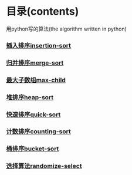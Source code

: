 # 目录(contents)
用python写的算法(the algorithm written in python)
### [插入排序insertion-sort](https://github.com/xiangz201/Learning-Notes/blob/master/python/sort%20algorithm/insertion_sort.py)
### [归并排序merge-sort](https://github.com/xiangz201/Learning-Notes/blob/master/python/sort%20algorithm/merge_sort.py)
### [最大子数组max-child](https://github.com/xiangz201/Learning-Notes/blob/master/python/sort%20algorithm/max_child.py)
### [堆排序heap-sort](https://github.com/xiangz201/Learning-Notes/blob/master/python/sort%20algorithm/heapsort.py)
### [快速排序quick-sort](https://github.com/xiangz201/Learning-Notes/blob/master/python/sort%20algorithm/quicksort.pya)
### [计数排序counting-sort](https://github.com/xiangz201/Learning-Notes/blob/master/python/algorithm/counting_sort.py)
### [桶排序bucket-sort](https://github.com/xiangz201/Learning-Notes/blob/master/python/algorithm/bucket_sort.py)
### [选择算法randomize-select](https://github.com/xiangz201/Learning-Notes/blob/master/python/algorithm/randomized_select.py)
